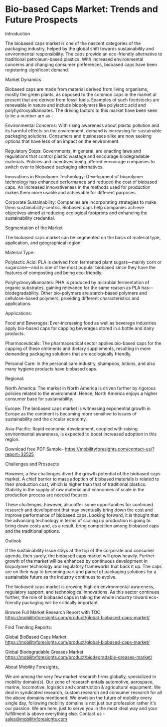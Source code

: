 # Bio-based Caps Market: Trends and Future Prospects

Introduction

The biobased caps market is one of the nascent categories of the packaging industry, helped by the global shift towards sustainability and environmental responsibility. The caps provide an eco-friendly alternative to traditional petroleum-based plastics. With increased environmental concerns and changing consumer preferences, biobased caps have been registering significant demand.

Market Dynamics

Biobased caps are made from material derived from living organisms, mostly the green plants, as opposed to the common caps in the market at present that are derived from fossil fuels. Examples of such feedstocks are renewable in nature and include biopolymers like polylactic acid and polyhydroxyalkanoates. The driving factors to this market have been seen to be a number are as :

Environmental Concerns: With rising awareness about plastic pollution and its harmful effects on the environment, demand is increasing for sustainable packaging solutions. Consumers and businesses alike are now seeking options that have less of an impact on the environment.

Regulatory Steps: Governments, in general, are enacting laws and regulations that control plastic wastage and encourage biodegradable materials. Policies and incentives being offered encourage companies to switch over to biobased packaging alternatives.

Innovations in Biopolymer Technology: Development of biopolymer technology has enhanced performance and reduced the cost of biobased caps. An increased innovativeness in the methods used for production makes them more usable and achievable for different purposes.

Corporate Sustainability: Companies are incorporating strategies to make them sustainability-centric. Biobased caps help companies achieve objectives aimed at reducing ecological footprints and enhancing the sustainability credential.

Segmentation of the Market

The biobased caps market can be segmented on the basis of material type, application, and geographical region:

Material Type:

Polylactic Acid: PLA is derived from fermented plant sugars—mainly corn or sugarcane—and is one of the most popular biobased since they have the features of composting and being eco-friendly.

Polyhydroxyalkanoates: PHA is produced by microbial fermentation of organic substrates, gaining relevance for the same reason as PLA has—biodegradability.
Other bio-polymers are starch-based polymers and cellulose-based polymers, providing different characteristics and applications.

Applications:

Food and Beverages: Ever-increasing food as well as beverage industries apply bio-based caps for capping beverages stored in a bottle and dairy products.

Pharmaceuticals: The pharmaceutical sector applies bio-based caps for the capping of these ointments and dietary supplements, resulting in more demanding packaging solutions that are ecologically friendly.

Personal Care: In the personal care industry, shampoos, lotions, and also many hygiene products have biobased caps.

Regional:

North America: The market in North America is driven further by rigorous policies related to the environment. Hence, North America enjoys a higher consumer base for sustainability.

Europe: The biobased caps market is witnessing exponential growth in Europe as the continent is becoming more sensitive to issues of sustainability and the circular economy.

Asia-Pacific: Rapid economic development, coupled with raising environmental awareness, is expected to boost increased adoption in this region.


Download free PDF Sample- https://mobilityforesights.com/contact-us/?report=32525


Challenges and Prospects

However, a few challenges divert the growth potential of the biobased caps market. A chief barrier to mass adoption of biobased materials is related to their production cost, which is higher than that of traditional plastics. Stability in the supply of raw material and economies of scale in the production process are needed focuses.

These challenges, however, also offer some opportunities for continued research and development that may eventually bring down the cost and improve performance of biobased caps. Looking forward, it is thought that the advancing technology in terms of scaling up production is going to bring down costs and, as a result, bring competition among biobased caps and the traditional options.


Outlook

If the sustainability issue stays at the top of the corporate and consumer agenda, then surely, the biobased caps market will grow heavily. Further growth of the market will be enhanced by continuous development in biopolymer technology and regulatory frameworks that back it up. The caps are on their way to becoming part and parcel of packaging solutions for a sustainable future as the industry continues to evolve.

The biobased caps market is growing high on environmental awareness, regulatory support, and technological innovations. As this sector continues further, the role of biobased caps in taking the whole industry toward eco-friendly packaging will be critically important.





Browse Full Market Research Report with TOC https://mobilityforesights.com/product/global-biobased-caps-market/


Find Trending Reports:

Global BioBased Caps Market https://mobilityforesights.com/product/global-biobased-caps-market/ 

Global Biodegradable Greases Market https://mobilityforesights.com/product/biodegradable-greases-market/


About Mobility Foresights,

We are among the very few market research firms globally, specialized in mobility domain(s). Our zone of research entails automotive, aerospace, marine, locomotive, logistics and construction & agricultural equipment. We deal in syndicated research, custom research and consumer research for all the above domains mentioned.
We envision the future of mobility every single day, following mobility domains is not just our profession rather it's our passion. We are here, just to serve you in the most ideal way and your fulfillment is above everything else. Contact us -  sales@mobilityforesights.com 

